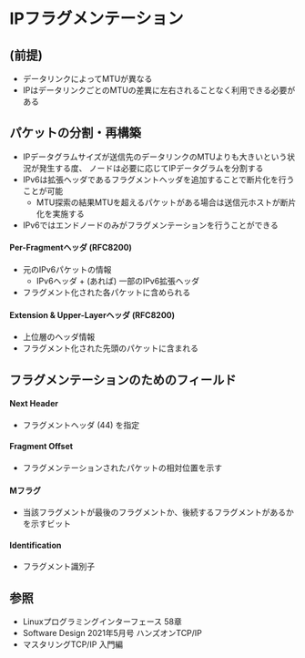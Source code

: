 # IPフラグメンテーション
## (前提)
- データリンクによってMTUが異なる
- IPはデータリンクごとのMTUの差異に左右されることなく利用できる必要がある

## パケットの分割・再構築
- IPデータグラムサイズが送信先のデータリンクのMTUよりも大きいという状況が発生する度、
  ノードは必要に応じてIPデータグラムを分割する
- IPv6は拡張ヘッダであるフラグメントヘッダを追加することで断片化を行うことが可能
  - MTU探索の結果MTUを超えるパケットがある場合は送信元ホストが断片化を実施する
- IPv6ではエンドノードのみがフラグメンテーションを行うことができる

#### Per-Fragmentヘッダ (RFC8200)
- 元のIPv6パケットの情報
  - IPv6ヘッダ + (あれば) 一部のIPv6拡張ヘッダ
- フラグメント化された各パケットに含められる

#### Extension & Upper-Layerヘッダ (RFC8200)
- 上位層のヘッダ情報
- フラグメント化された先頭のパケットに含まれる

## フラグメンテーションのためのフィールド
#### Next Header
- フラグメントヘッダ (44) を指定

#### Fragment Offset
- フラグメンテーションされたパケットの相対位置を示す

####  Mフラグ
- 当該フラグメントが最後のフラグメントか、後続するフラグメントがあるかを示すビット

#### Identification
- フラグメント識別子

## 参照
- Linuxプログラミングインターフェース 58章
- Software Design 2021年5月号 ハンズオンTCP/IP
- マスタリングTCP/IP 入門編
